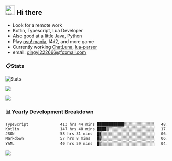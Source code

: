 ## <img alt="wave" src="https://raw.githubusercontent.com/MartinHeinz/MartinHeinz/master/wave.gif" width="30px"> Hi there

- Look for a remote work
- Kotlin, Typescript, Lua Developer
- Also good at a little Java, Python
- Play [osu! mania](https://osu.ppy.sh/users/29808669), l4d2, and more game
- Currently working [ChatLuna](https://github.com/ChatLunaLab), [lua-parser](https://github.com/dingyi222666/lua-parser)
- email: [dingyi222666@foxmail.com](mailto:dingyi222666@foxmail.com)

### 📋Stats

![Stats](https://github-readme-stats.vercel.app/api?username=dingyi222666&show_icons=true&icon_color=47A69E&title_color=47A69E&count_private=true)    

![](https://api.githubtrends.io/user/svg/dingyi222666/langs?time_range=one_year&include_private=True&loc_metric=changed&theme=classic)

![](http://github-profile-summary-cards.vercel.app/api/cards/productive-time?username=dingyi222666&theme=nord_dark&utcOffset=8)

### 📊 Yearly Development Breakdown

<!--START_SECTION:waka-->

```txt
TypeScript              413 hrs 44 mins ████████████░░░░░░░░░░░░░   48.06 %
Kotlin                  147 hrs 48 mins ████▒░░░░░░░░░░░░░░░░░░░░   17.17 %
JSON                    58 hrs 31 mins  █▓░░░░░░░░░░░░░░░░░░░░░░░   06.80 %
Markdown                57 hrs 8 mins   █▓░░░░░░░░░░░░░░░░░░░░░░░   06.64 %
YAML                    40 hrs 59 mins  █▒░░░░░░░░░░░░░░░░░░░░░░░   04.76 %
```
<!--END_SECTION:waka-->

![](https://komarev.com/ghpvc/?username=dingyi222666)
